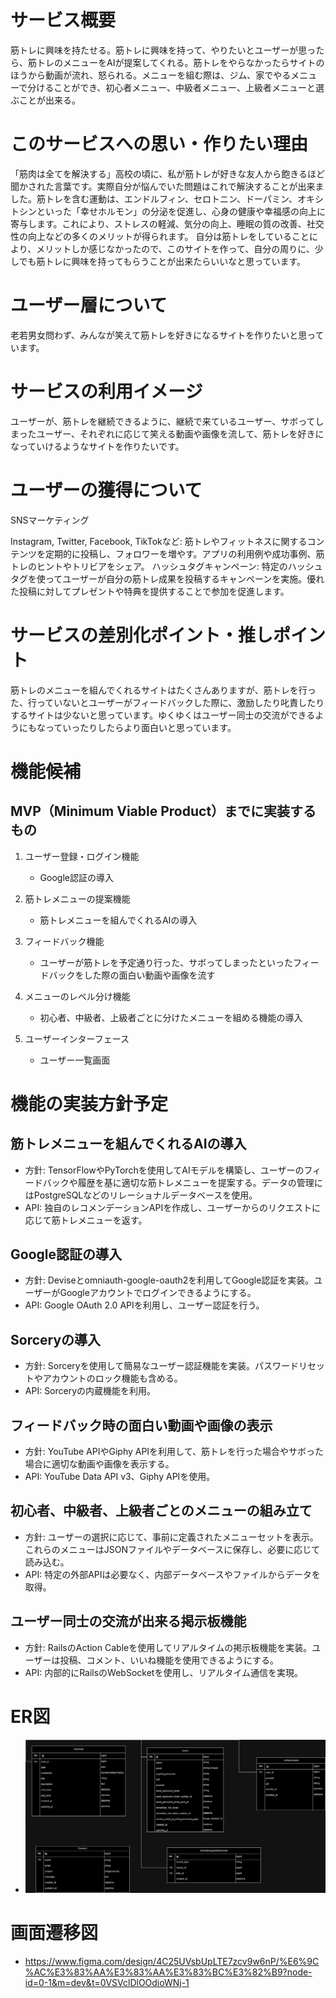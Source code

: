 # サービス概要

筋トレに興味を持たせる。筋トレに興味を持って、やりたいとユーザーが思ったら、筋トレのメニューをAIが提案してくれる。筋トレをやらなかったらサイトのほうから動画が流れ、怒られる。メニューを組む際は、ジム、家でやるメニューで分けることができ、初心者メニュー、中級者メニュー、上級者メニューと選ぶことが出来る。

# このサービスへの思い・作りたい理由

「筋肉は全てを解決する」高校の頃に、私が筋トレが好きな友人から飽きるほど聞かされた言葉です。実際自分が悩んでいた問題はこれで解決することが出来ました。筋トレを含む運動は、エンドルフィン、セロトニン、ドーパミン、オキシトシンといった「幸せホルモン」の分泌を促進し、心身の健康や幸福感の向上に寄与します。これにより、ストレスの軽減、気分の向上、睡眠の質の改善、社交性の向上などの多くのメリットが得られます。
自分は筋トレをしていることにより、メリットしか感じなかったので、このサイトを作って、自分の周りに、少しでも筋トレに興味を持ってもらうことが出来たらいいなと思っています。

# ユーザー層について

老若男女問わず、みんなが笑えて筋トレを好きになるサイトを作りたいと思っています。

# サービスの利用イメージ

ユーザーが、筋トレを継続できるように、継続で来ているユーザー、サボってしまったユーザー、それぞれに応じて笑える動画や画像を流して、筋トレを好きになっていけるようなサイトを作りたいです。

# ユーザーの獲得について

SNSマーケティング

Instagram, Twitter, Facebook, TikTokなど: 筋トレやフィットネスに関するコンテンツを定期的に投稿し、フォロワーを増やす。アプリの利用例や成功事例、筋トレのヒントやトリビアをシェア。
ハッシュタグキャンペーン: 特定のハッシュタグを使ってユーザーが自分の筋トレ成果を投稿するキャンペーンを実施。優れた投稿に対してプレゼントや特典を提供することで参加を促進します。

# サービスの差別化ポイント・推しポイント

筋トレのメニューを組んでくれるサイトはたくさんありますが、筋トレを行った、行っていないとユーザーがフィードバックした際に、激励したり叱責したりするサイトは少ないと思っています。ゆくゆくはユーザー同士の交流ができるようにもなっていったりしたらより面白いと思っています。

# 機能候補

## MVP（Minimum Viable Product）までに実装するもの
1. ユーザー登録・ログイン機能
   - Google認証の導入

2. 筋トレメニューの提案機能
   - 筋トレメニューを組んでくれるAIの導入

3. フィードバック機能
   - ユーザーが筋トレを予定通り行った、サボってしまったといったフィードバックをした際の面白い動画や画像を流す

4. メニューのレベル分け機能
   - 初心者、中級者、上級者ごとに分けたメニューを組める機能の導入

5. ユーザーインターフェース
   - ユーザー一覧画面

# 機能の実装方針予定

## 筋トレメニューを組んでくれるAIの導入
- 方針: TensorFlowやPyTorchを使用してAIモデルを構築し、ユーザーのフィードバックや履歴を基に適切な筋トレメニューを提案する。データの管理にはPostgreSQLなどのリレーショナルデータベースを使用。
- API: 独自のレコメンデーションAPIを作成し、ユーザーからのリクエストに応じて筋トレメニューを返す。

## Google認証の導入
- 方針: Deviseとomniauth-google-oauth2を利用してGoogle認証を実装。ユーザーがGoogleアカウントでログインできるようにする。
- API: Google OAuth 2.0 APIを利用し、ユーザー認証を行う。

## Sorceryの導入
- 方針: Sorceryを使用して簡易なユーザー認証機能を実装。パスワードリセットやアカウントのロック機能も含める。
- API: Sorceryの内蔵機能を利用。

## フィードバック時の面白い動画や画像の表示
- 方針: YouTube APIやGiphy APIを利用して、筋トレを行った場合やサボった場合に適切な動画や画像を表示する。
- API: YouTube Data API v3、Giphy APIを使用。

## 初心者、中級者、上級者ごとのメニューの組み立て
- 方針: ユーザーの選択に応じて、事前に定義されたメニューセットを表示。これらのメニューはJSONファイルやデータベースに保存し、必要に応じて読み込む。
- API: 特定の外部APIは必要なく、内部データベースやファイルからデータを取得。

## ユーザー同士の交流が出来る掲示板機能
- 方針: RailsのAction Cableを使用してリアルタイムの掲示板機能を実装。ユーザーは投稿、コメント、いいね機能を使用できるようにする。
- API: 内部的にRailsのWebSocketを使用し、リアルタイム通信を実現。

# ER図
- ![ER Diagram](docs/筋肉は全てを解決する.drawio.png)

# 画面遷移図

- https://www.figma.com/design/4C25UVsbUpLTE7zcv9w6nP/%E6%9C%AC%E3%83%AA%E3%83%AA%E3%83%BC%E3%82%B9?node-id=0-1&m=dev&t=0VSVclDlOOdioWNj-1
